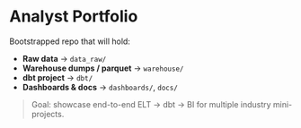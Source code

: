 # Analyst Portfolio

Bootstrapped repo that will hold:

- **Raw data** → `data_raw/`
- **Warehouse dumps / parquet** → `warehouse/`
- **dbt project** → `dbt/`
- **Dashboards & docs** → `dashboards/`, `docs/`

> Goal: showcase end-to-end ELT → dbt → BI for multiple industry mini-projects.

